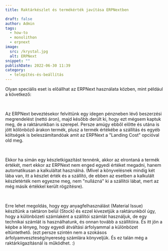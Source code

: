 ```yaml
---
title: Raktárkészlet és termékérték javítása ERPNextben

draft: false
author: Admin
tags:
  - how-to
  - monolithon
  - erpnext
image:
  src: /krystal.jpg
  alt: ERPNext
snippet: ""
publishDate: 2022-06-30 11:39
category:
  - telepítés-és-beállítás
---
```


<div class="ql-editor read-mode"><p>Olyan speciális eset is előállhat az ERPNext használata közben, mint például a következő:</p><p><br></p><p>Az ERPNext beveztésekor felvittünk egy idegen pénzneben lévő beszerzési megrendelést (nettó áron), majd később derült ki, hogy ezt mégsem kaptuk meg, de a raktárunkban is szerepel. Persze amúgy ebből előtte és utána is jött kölönböző árakon termék, plusz a termék értékébe a szállítás és egyéb költségek is beleszámítandóak amit az ERPNext a "Landing Cost" opcióval old meg. </p><p><br></p><p>Ekkor ha simán egy készletkigazítást tennénk, akkor az elrontaná a termék értékét, mert ekkor az ERPNext nem enged egyedi értéket megadni, hanem automatikusan a kalkuláltat használná. (Mivel a könyvelésnek mindig két lába van, itt a készlet érték és a szállító, de ebben az esetben a kalkulált készletérték nem egyezne meg, nem "nullázná" ki a szállítói lábat, mert az még másik értékkel került rögzítésre). </p><p><br></p><p>Erre lehet megoldás, hogy egy anyagfelhasználást (Material Issue) készítünk a raktáron belül (Stock) és ezzel kivezetjük a raktárunkból úgy, hogy a különbözeti számlaként a szállítói számlát használjuk, de egy technikai számlát is használhatunk, és onnan tovább a szállítóira. És itt jön a képbe a lényeg, hogy egyedi átváltási árfolyammal a különbözet eltüntethető. (ezt persze szintén nem a szokásos árfolyamveszteség/nyereség számlára könyveljük. És ez talán még a raktárkiigazításnál is működhet. :)</p></div>
